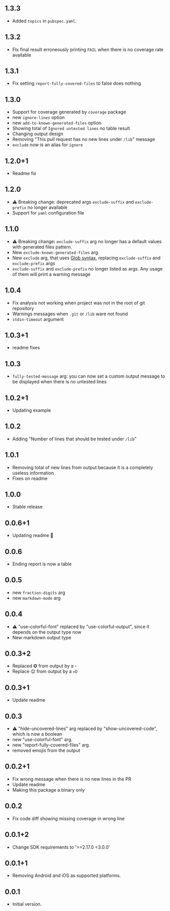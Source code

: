 ## 1.3.3
- Added `topics` in `pubspec.yaml`.

## 1.3.2
- FIx final result erroneously printing `FAIL` when there is no coverage rate available

## 1.3.1
- Fix setting `report-fully-covered-files` to false does nothing

## 1.3.0
- Support for coverage generated by `coverage` package
- new `ignore-lines` option
- new `add-to-known-generated-files` option
- Showing total of `Ignored untested lines` no table result
- Changing output design
- Removing "This pull request has no new lines under `/lib`" message
- `exclude` now is an alias for `ignore`

## 1.2.0+1
- Readme fix

## 1.2.0

- ⚠️ Breaking change: deprecated args `exclude-suffix` and `exclude-prefix` no longer available
- Support for `yaml` configuration file

## 1.1.0

- ⚠️ Breaking change: `exclude-suffix` arg no longer has a default values with generated files pattern.
- New `exclude-known-generated-files` arg.
- New `exclude` arg, that uses [Glob syntax](https://pub.dev/packages/glob#syntax), replacing `exclude-suffix`
  and `exclude-prefix` args
- `exclude-suffix` and `exclude-prefix` no longer listed as args. Any usage of them will print a warning message

## 1.0.4

- Fix analysis not working when project was not in the root of git repository
- Warnings messages when `.git` or `/lib` ware not found
- `stdin-timeout` argument

## 1.0.3+1

- readme fixes

## 1.0.3

- `fully-tested-message` arg: you can now set a custom output message to be displayed when there is no untested lines

## 1.0.2+1

- Updating example

## 1.0.2

- Adding "Number of lines that should be tested under `/lib`"

## 1.0.1

- Removing total of new lines from output because it is a completely useless information
- Fixes on readme

## 1.0.0

- Stable release

## 0.0.6+1

- Updating readme 💃

## 0.0.6

- Ending report is now a table

## 0.0.5

- new `fraction-digits` arg
- new `markdown-mode` arg

## 0.0.4

- ⚠️ "use-colorful-font" replaced by "use-colorful-output", since it depends on the output type now
- New markdown output type

## 0.0.3+2

- Replaced ✪ from output by a -
- Replace 😉 from output by a `=D`

## 0.0.3+1

- Update readme

## 0.0.3

- ⚠️ "hide-uncovered-lines" arg replaced by "show-uncovered-code", which is now a boolean
- new "use-colorful-font" arg.
- new "report-fully-covered-files" arg.
- removed emojis from the output

## 0.0.2+1

- Fix wrong message when there is no new lines in the PR
- Update readme
- Making this package a binary only

## 0.0.2

- Fix code diff showing missing coverage in wrong line

## 0.0.1+2

- Change SDK requirements to '>=2.17.0 <3.0.0'

## 0.0.1+1

- Removing Android and iOS as supported platforms.

## 0.0.1

- Initial version.

